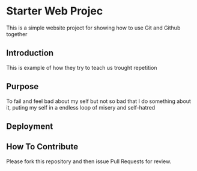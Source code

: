# Starter Web Projec
 
 This is a simple website project for showing how to use Git and Github together

## Introduction

This is example of how they try to teach us trought repetition

## Purpose

To fail and feel bad about my self but not so bad that I do something about it, puting my self in a endless loop of misery and self-hatred

## Deployment

## How To Contribute

Please fork this repository and then issue Pull Requests for review.